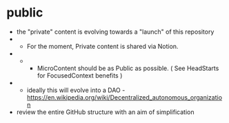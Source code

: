 # public
* the "private" content is evolving towards a "launch" of this repository
* * For the moment, Private content is shared via Notion.
* * * MicroContent should be as Public as possible.  ( See HeadStarts for FocusedContext benefits )
* * ideally this will evolve into a DAO - https://en.wikipedia.org/wiki/Decentralized_autonomous_organization
* review the entire GitHub structure with an aim of simplification
